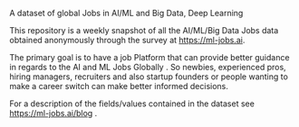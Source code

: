 A dataset of global Jobs in AI/ML and Big Data, Deep Learning

This repository is a weekly snapshot of all the AI/ML/Big Data Jobs data obtained anonymously through the survey at https://ml-jobs.ai.

The primary goal is to have a job Platform that can provide better guidance in regards to the AI and ML Jobs Globally . So newbies, experienced pros, hiring managers, recruiters and also startup founders or people wanting to make a career switch can make better informed decisions.

For a description of the fields/values contained in the dataset see https://ml-jobs.ai/blog .
